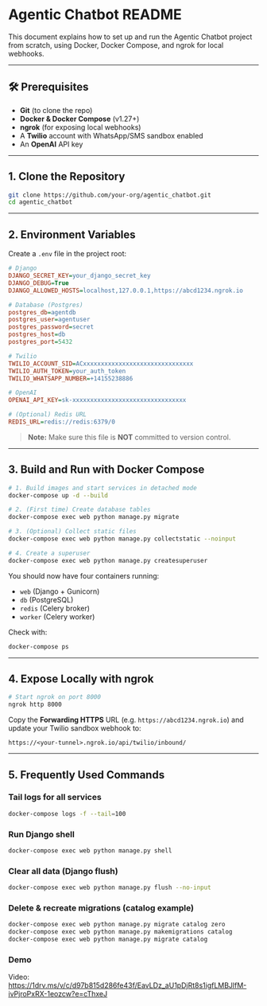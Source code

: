 # Agentic Chatbot README

This document explains how to set up and run the Agentic Chatbot project from scratch, using Docker, Docker Compose, and ngrok for local webhooks.

---

## 🛠️ Prerequisites

* **Git** (to clone the repo)
* **Docker & Docker Compose** (v1.27+)
* **ngrok** (for exposing local webhooks)
* A **Twilio** account with WhatsApp/SMS sandbox enabled
* An **OpenAI** API key

---

## 1. Clone the Repository

```bash
git clone https://github.com/your-org/agentic_chatbot.git
cd agentic_chatbot
```

---

## 2. Environment Variables

Create a `.env` file in the project root:

```ini
# Django
DJANGO_SECRET_KEY=your_django_secret_key
DJANGO_DEBUG=True
DJANGO_ALLOWED_HOSTS=localhost,127.0.0.1,https://abcd1234.ngrok.io

# Database (Postgres)
postgres_db=agentdb
postgres_user=agentuser
postgres_password=secret
postgres_host=db
postgres_port=5432

# Twilio
TWILIO_ACCOUNT_SID=ACxxxxxxxxxxxxxxxxxxxxxxxxxxxxxxx
TWILIO_AUTH_TOKEN=your_auth_token
TWILIO_WHATSAPP_NUMBER=+14155238886

# OpenAI
OPENAI_API_KEY=sk-xxxxxxxxxxxxxxxxxxxxxxxxxxxxxxxx

# (Optional) Redis URL
REDIS_URL=redis://redis:6379/0
```

> **Note:** Make sure this file is **NOT** committed to version control.

---

## 3. Build and Run with Docker Compose

```bash
# 1. Build images and start services in detached mode
docker-compose up -d --build

# 2. (First time) Create database tables
docker-compose exec web python manage.py migrate

# 3. (Optional) Collect static files
docker-compose exec web python manage.py collectstatic --noinput

# 4. Create a superuser
docker-compose exec web python manage.py createsuperuser
```

You should now have four containers running:

* `web` (Django + Gunicorn)
* `db` (PostgreSQL)
* `redis` (Celery broker)
* `worker` (Celery worker)

Check with:

```bash
docker-compose ps
```

---

## 4. Expose Locally with ngrok

```bash
# Start ngrok on port 8000
ngrok http 8000
```

Copy the **Forwarding HTTPS** URL (e.g. `https://abcd1234.ngrok.io`) and update your Twilio sandbox webhook to:

```
https://<your-tunnel>.ngrok.io/api/twilio/inbound/
```
---

## 5. Frequently Used Commands

### Tail logs for all services

```bash
docker-compose logs -f --tail=100
```

### Run Django shell

```bash
docker-compose exec web python manage.py shell
```

### Clear all data (Django flush)

```bash
docker-compose exec web python manage.py flush --no-input
```

### Delete & recreate migrations (catalog example)

```bash
docker-compose exec web python manage.py migrate catalog zero
docker-compose exec web python manage.py makemigrations catalog
docker-compose exec web python manage.py migrate catalog
```

### Demo
Video: https://1drv.ms/v/c/d97b815d286fe43f/EavLDz_aU1pDjRt8s1igfLMBJlfM-ivPjroPxRX-1eozcw?e=cThxeJ

